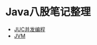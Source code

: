 # Java八股笔记整理
- [JUC并发编程](https://github.com/ShiYue1026/JavaStudy/blob/main/JUC/JUC.md)
- [JVM](https://github.com/ShiYue1026/JavaStudy/blob/main/JVM/JVM.md)
